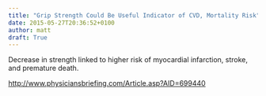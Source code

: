 ```yaml
---
title: "Grip Strength Could Be Useful Indicator of CVD, Mortality Risk"
date: 2015-05-27T20:36:52+0100
author: matt
draft: True
---
```

Decrease in strength linked to higher risk of myocardial infarction, stroke, and premature death.

http://www.physiciansbriefing.com/Article.asp?AID=699440
